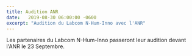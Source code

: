 ```yaml
---
title: Audition ANR 
date:   2019-08-30 06:00:00 -0600
excerpt: "Audition du Labcom N-Hum-Inno avec l'ANR"
---
```




Les partenaires du Labcom N-Hum-Inno passeront leur audition devant l'ANR le 23 Septembre.

